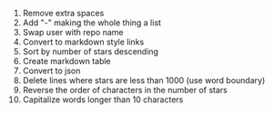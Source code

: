 1. Remove extra spaces
2. Add "-" making the whole thing a list
3. Swap user with repo name
4. Convert to markdown style links 
5. Sort by number of stars descending
6. Create markdown table
7. Convert to json
8. Delete lines where stars are less than 1000 (use word boundary)
9. Reverse the order of characters in the number of stars
10. Capitalize words longer than 10 characters
